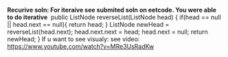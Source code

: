 **Recurive soln: For iteraive see submited soln on eetcode. You were able to do iterative**
​
public ListNode reverseList(ListNode head) {
if(head == null || head.next == null){
return head;
}
ListNode newHead = reverseList(head.next);
head.next.next = head;
head.next = null;
return newHead;
}
If u want to see visualy:  see video: https://www.youtube.com/watch?v=MRe3UsRadKw